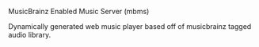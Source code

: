 MusicBrainz Enabled Music Server (mbms)

Dynamically generated web music player based off of musicbrainz tagged audio library.
